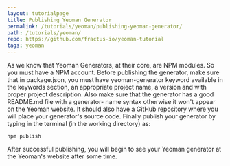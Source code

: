 ```yaml
---
layout: tutorialpage
title: Publishing Yeoman Generator
permalink: /tutorials/yeoman/publishing-yeoman-generator/
path: /tutorials/yeoman/
repo: https://github.com/fractus-io/yeoman-tutorial
tags: yeoman
---
```


As we know that Yeoman Generators, at their core, are NPM modules. So you must have a NPM account. Before publishing the generator, make sure that in package.json, you must have yeoman-generator keyword available in the keywords section, an appropriate project name, a version and with proper project description. Also make sure that the generator has a good README.md file with a generator-<generator-name> name syntax otherwise it won't appear on the Yeoman website. It should also have a GitHub repository where you will place your generator's source code. Finally publish your generator by typing in the terminal (in the working directory) as:

```
npm publish
```

After successful publishing, you will begin to see your Yeoman generator at the Yeoman's website after some time.